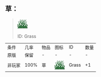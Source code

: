 ## 草：

> <img src="./mc_icon/decorations/grass.png">
>
> ID: Grass

<table>
	<tablebody>
		<tr>
			<td>条件</td>
			<td>几率</td>
			<td>物品</td>
			<td>图标</td>
			<td>ID</td>
			<td>数量</td>
		</tr>
		<tr>
			<td>原版</td>
			<td>保留</td>
			<td>-</td>
			<td>-</td>
			<td>-</td>
			<td>-</td>
		</tr>
		<tr>
			<td>非玩家</td>
			<td>100%</td>
			<td>草</td>
			<td><img src="./mc_icon/decorations/grass.png"></td>
			<td>Grass</td>
			<td>+1</td>
		</tr>
	</tablebody>
</table>